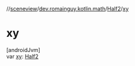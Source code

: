 //[sceneview](../../../index.md)/[dev.romainguy.kotlin.math](../index.md)/[Half2](index.md)/[xy](xy.md)

# xy

[androidJvm]\
var [xy](xy.md): [Half2](index.md)
